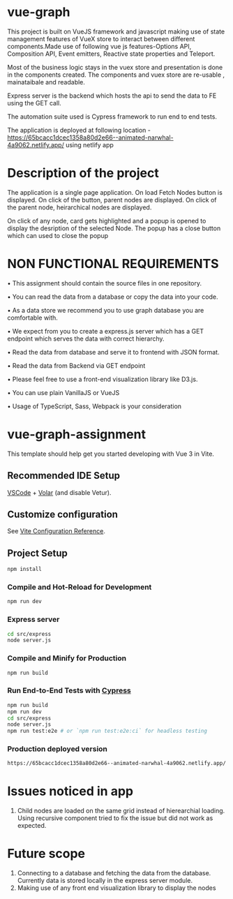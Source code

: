 # vue-graph
This project is built on VueJS framework and javascript making use of state management features of VueX store to interact between different components.Made use of following vue js features-Options API, Composition API, Event emitters, Reactive state properties and Teleport. 

Most of the business logic stays in the vuex store and presentation is done in the components created. The components and vuex store are re-usable , mainataibale and readable. 

Express server is the backend which hosts the api to send the data to FE using the GET call.

The automation suite used is Cypress framework to run end to end tests.

The application is deployed at following location - https://65bcacc1dcec1358a80d2e66--animated-narwhal-4a9062.netlify.app/ using netlify app

# Description of the project
The application is a single page application. On load Fetch Nodes button is displayed. On click of the button, parent nodes are displayed. On click of the parent node, heirarchical nodes are displayed. 

On click of any node, card gets highlighted and a popup is opened to display the desription of the selected Node. The popup has a close button which can used to close the popup

# NON FUNCTIONAL REQUIREMENTS
• This assignment should contain the source files in one repository.

• You can read the data from a database or copy the data into your code.

• As a data store we recommend you to use graph database you are comfortable with.

• We expect from you to create a express.js server which has a GET endpoint which
serves the data with correct hierarchy.

• Read the data from database and serve it to frontend with JSON format.

• Read the data from Backend via GET endpoint

• Please feel free to use a front-end visualization library like D3.js.

• You can use plain VanillaJS or VueJS

• Usage of TypeScript, Sass, Webpack is your consideration

# vue-graph-assignment

This template should help get you started developing with Vue 3 in Vite.

## Recommended IDE Setup

[VSCode](https://code.visualstudio.com/) + [Volar](https://marketplace.visualstudio.com/items?itemName=johnsoncodehk.volar) (and disable Vetur).

## Customize configuration

See [Vite Configuration Reference](https://vitejs.dev/config/).

## Project Setup

```sh
npm install
```

### Compile and Hot-Reload for Development

```sh
npm run dev
```

### Express server
```sh
cd src/express
node server.js
```

### Compile and Minify for Production

```sh
npm run build
```

### Run End-to-End Tests with [Cypress](https://www.cypress.io/)

```sh
npm run build
npm run dev
cd src/express
node server.js
npm run test:e2e # or `npm run test:e2e:ci` for headless testing
```

### Production deployed version

```sh
https://65bcacc1dcec1358a80d2e66--animated-narwhal-4a9062.netlify.app/
```

# Issues noticed in app
1. Child nodes are loaded on the same grid instead of hierearchial loading. Using recursive component tried to fix the issue but did not work as expected.

# Future scope
1. Connecting to a database and fetching the data from the database. Currently data is stored locally in the express server module.
2. Making use of any front end visualization library to display the nodes

